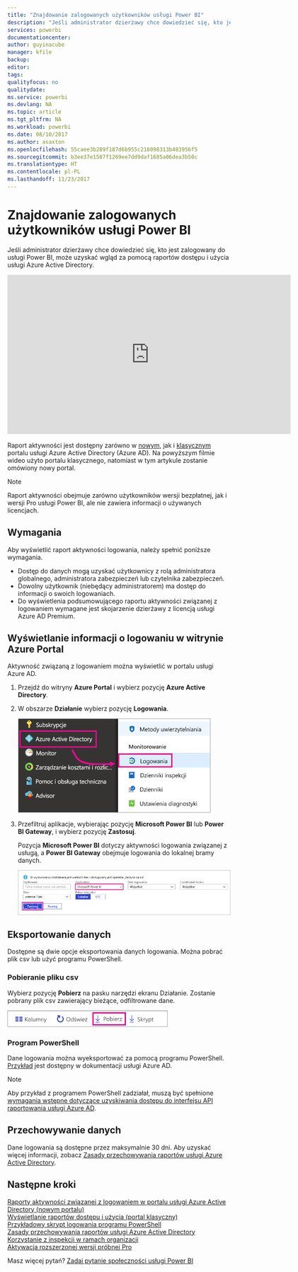 ```yaml
---
title: "Znajdowanie zalogowanych użytkowników usługi Power BI"
description: "Jeśli administrator dzierżawy chce dowiedzieć się, kto jest zalogowany do usługi Power BI, może uzyskać wgląd za pomocą raportów dostępu i użycia usługi Azure Active Directory."
services: powerbi
documentationcenter: 
author: guyinacube
manager: kfile
backup: 
editor: 
tags: 
qualityfocus: no
qualitydate: 
ms.service: powerbi
ms.devlang: NA
ms.topic: article
ms.tgt_pltfrm: NA
ms.workload: powerbi
ms.date: 08/10/2017
ms.author: asaxton
ms.openlocfilehash: 55caee3b289f187d6b955c216098313b483956f5
ms.sourcegitcommit: b3ee37e1587f1269ee7dd9daf1685a06dea3b50c
ms.translationtype: HT
ms.contentlocale: pl-PL
ms.lasthandoff: 11/23/2017
---
```

# <a name="find-power-bi-users-that-have-signed-in"></a>Znajdowanie zalogowanych użytkowników usługi Power BI
Jeśli administrator dzierżawy chce dowiedzieć się, kto jest zalogowany do usługi Power BI, może uzyskać wgląd za pomocą raportów dostępu i użycia usługi Azure Active Directory.

<iframe width="640" height="360" src="https://www.youtube.com/embed/1AVgh9w9VM8?showinfo=0" frameborder="0" allowfullscreen></iframe>

Raport aktywności jest dostępny zarówno w [nowym](https://docs.microsoft.com/azure/active-directory/active-directory-reporting-activity-sign-ins), jak i [klasycznym](https://docs.microsoft.com/azure/active-directory/active-directory-view-access-usage-reports) portalu usługi Azure Active Directory (Azure AD). Na powyższym filmie wideo użyto portalu klasycznego, natomiast w tym artykule zostanie omówiony nowy portal.

> [!NOTE]
> Raport aktywności obejmuje zarówno użytkowników wersji bezpłatnej, jak i wersji Pro usługi Power BI, ale nie zawiera informacji o używanych licencjach.
> 
> 

## <a name="requirements"></a>Wymagania
Aby wyświetlić raport aktywności logowania, należy spełnić poniższe wymagania.

* Dostęp do danych mogą uzyskać użytkownicy z rolą administratora globalnego, administratora zabezpieczeń lub czytelnika zabezpieczeń.
* Dowolny użytkownik (niebędący administratorem) ma dostęp do informacji o swoich logowaniach.
* Do wyświetlenia podsumowującego raportu aktywności związanej z logowaniem wymagane jest skojarzenie dzierżawy z licencją usługi Azure AD Premium.

## <a name="using-the-azure-portal-to-view-sign-ins"></a>Wyświetlanie informacji o logowaniu w witrynie Azure Portal
Aktywność związaną z logowaniem można wyświetlić w portalu usługi Azure AD.

1. Przejdź do witryny **Azure Portal** i wybierz pozycję **Azure Active Directory**.
2. W obszarze **Działanie** wybierz pozycję **Logowania**.
   
    ![](media/service-admin-access-usage/azure-portal-sign-ins.png)
3. Przefiltruj aplikacje, wybierając pozycję **Microsoft Power BI** lub **Power BI Gateway**, i wybierz pozycję **Zastosuj**.
   
    Pozycja **Microsoft Power BI** dotyczy aktywności logowania związanej z usługą, a **Power BI Gateway** obejmuje logowania do lokalnej bramy danych.
   
    ![](media/service-admin-access-usage/sign-in-filter.png)

## <a name="export-the-data"></a>Eksportowanie danych
Dostępne są dwie opcje eksportowania danych logowania. Można pobrać plik csv lub użyć programu PowerShell.

### <a name="download-csv"></a>Pobieranie pliku csv
Wybierz pozycję **Pobierz** na pasku narzędzi ekranu Działanie. Zostanie pobrany plik csv zawierający bieżące, odfiltrowane dane.

![](media/service-admin-access-usage/download-sign-in-data-csv.png)

### <a name="powershell"></a>Program PowerShell
Dane logowania można wyeksportować za pomocą programu PowerShell. [Przykład](https://docs.microsoft.com/azure/active-directory/active-directory-reporting-api-sign-in-activity-samples#powershell-script) jest dostępny w dokumentacji usługi Azure AD.

> [!NOTE]
> Aby przykład z programem PowerShell zadziałał, muszą być spełnione [wymagania wstępne dotyczące uzyskiwania dostępu do interfejsu API raportowania usługi Azure AD](https://docs.microsoft.com/en-us/azure/active-directory/active-directory-reporting-api-prerequisites).
> 
> 

## <a name="data-retention"></a>Przechowywanie danych
Dane logowania są dostępne przez maksymalnie 30 dni. Aby uzyskać więcej informacji, zobacz [Zasady przechowywania raportów usługi Azure Active Directory](https://docs.microsoft.com/azure/active-directory/active-directory-reporting-retention).

## <a name="next-steps"></a>Następne kroki
[Raporty aktywności związanej z logowaniem w portalu usługi Azure Active Directory (nowym portalu)](https://docs.microsoft.com/azure/active-directory/active-directory-reporting-activity-sign-ins)  
[Wyświetlanie raportów dostępu i użycia (portal klasyczny)](https://docs.microsoft.com/azure/active-directory/active-directory-view-access-usage-reports#view-or-download-a-report)  
[Przykładowy skrypt logowania programu PowerShell](https://docs.microsoft.com/azure/active-directory/active-directory-reporting-api-sign-in-activity-samples#powershell-script)  
[Zasady przechowywania raportów usługi Azure Active Directory](https://docs.microsoft.com/azure/active-directory/active-directory-reporting-retention)  
[Korzystanie z inspekcji w ramach organizacji](service-admin-auditing.md)  
[Aktywacja rozszerzonej wersji próbnej Pro](service-extended-pro-trial.md)

Masz więcej pytań? [Zadaj pytanie społeczności usługi Power BI](https://community.powerbi.com/)

